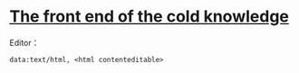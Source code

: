 # [The front end of the cold knowledge](http://www.cnblogs.com/Wayou/p/things_you_dont_know_about_frontend.html?hmsr=toutiao.io&utm_medium=toutiao.io&utm_source=toutiao.io)
Editor：
  ```
  data:text/html, <html contenteditable>
  ```
